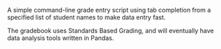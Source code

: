 A simple command-line grade entry script using tab completion
from a specified list of student names to make data entry fast.

The gradebook uses Standards Based Grading, and will eventually
have data analysis tools written in Pandas.



